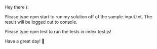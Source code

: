 Hey there (:

Please type npm start to run my solution off of the sample-input.txt.
The result will be logged out to console.

Please type npm test to run the tests in index.test.js!

Have a great day! 🥸
